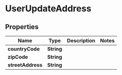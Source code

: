
# UserUpdateAddress

## Properties
Name | Type | Description | Notes
------------ | ------------- | ------------- | -------------
**countryCode** | **String** |  | 
**zipCode** | **String** |  | 
**streetAddress** | **String** |  | 



